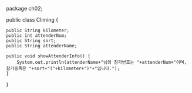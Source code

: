 package ch02;

public class Climing {

    public String kilometer;
    public int attenderNum;
    public String sort;
    public String attenderName;

    public void showAttenderInfo() {
    	System.out.println(attenderName+"님의 참가번호는 "+attenderNum+"이며, 참가종목은 "+sort+"("+kilometer+")"+"입니다.");
    }

}
